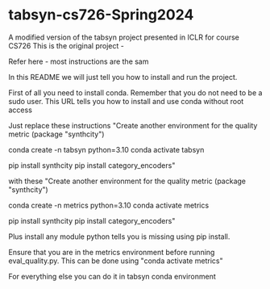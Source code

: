 # tabsyn-cs726-Spring2024
A modified version of the tabsyn project presented in ICLR for course CS726
This is the original project - <a href="https://github.com/amazon-science/tabsyn"> </a>

Refer here - most instructions are the sam

In this README we will just tell you how to install and run the project.

First of all you need to install conda. Remember that you do not need to be a sudo user.
This URL tells you how to install and use conda without root access
<a href="https://csmasterme.wordpress.com/2021/01/22/installing-anaconda-locally-for-a-user-in-remote-server-without-sudo-permission/"> </a>


Just replace these instructions
"Create another environment for the quality metric (package "synthcity")

conda create -n tabsyn python=3.10
conda activate tabsyn

pip install synthcity
pip install category_encoders"

with these
"Create another environment for the quality metric (package "synthcity")

conda create -n metrics python=3.10
conda activate metrics

pip install synthcity
pip install category_encoders"

Plus install any module python tells you is missing using pip install.

Ensure that you are in the metrics environment before running eval_quality.py.
This can be done using "conda activate metrics"

For everything else you can do it in tabsyn conda environment
